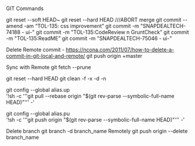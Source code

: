 GIT Commands

git reset --soft HEAD~ 
git reset --hard HEAD   ///ABORT merge
git commit --amend -am  “TOL-135: css improvement”
git commit -m "SNAPDEALTECH-74188 - ui-"
git commit -m "TOL-135:CodeReview n GruntCheck”
git commit -m "TOL-135:ReadME”
git commit -m "SNAPDEALTECH-75046 - ui-"

Delete Remote commit -  https://ncona.com/2011/07/how-to-delete-a-commit-in-git-local-and-remote/
git push origin +master

Sync with Remote 
git fetch --prune

git reset --hard HEAD
git clean -f -x -d -n

git config --global alias.up \
 '!sh -c '\''git pull --rebase origin "$(git rev-parse --symbolic-full-name HEAD)"'\'' -'

git config --global alias.pu \
 '!sh -c '\''git push origin "$(git rev-parse --symbolic-full-name HEAD)"'\'' -'

Delete branch
git branch -d branch_name
Remotely
git push origin --delete branch_name

